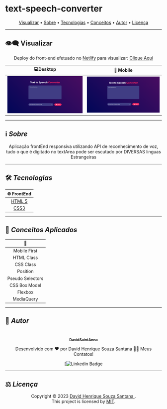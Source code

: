 # text-speech-converter
<p align="center">
 <a href="#eye_speech_bubble-visualizar">Visualizar</a> •
 <a href="#information_source-sobre">Sobre</a> •
 <a href="#hammer_and_wrench-tecnologias">Tecnologias</a> • 
 <a href="#brain-conceitos-aplicados">Conceitos</a> •
 <a href="#boy-autor">Autor</a> •
 <a href="#balance_scale-licença">Licença</a>
</p>

---

## :eye_speech_bubble: **Visualizar**

<div align="center">

Deploy do front-end efetuado no [Netlify](https://www.netlify.com/) para visualizar: [Clique Aqui](/https://main--famous-meringue-000527.netlify.app/)

|                             :computer:Desktop                             |                             :iphone: Mobile                              |
| :-----------------------------------------------------------------------: | :----------------------------------------------------------------------: |
| <kbd>  <img alt="project" src="assets/images/desktop.png" width="100%"></kbd> | <kbd><img alt="project" src="assets/images/desktop.png" width="100%"></kbd> |
</div>
  
---

## :information_source: _Sobre_

<div align="center">

Aplicação frontEnd responsiva utilizando API de reconhecimento de voz, tudo o que é digitado no textArea pode ser escutado por DIVERSAS linguas Estrangeiras

---

</div>

## :hammer_and_wrench: _Tecnologias_

<div align="center">

| :globe_with_meridians: FrontEnd |
| :-----------------------------: |
| [HTML 5](https://www.w3schools.com/html/) |
| [CSS3](https://www.w3schools.com/css/) |

</div>

---

## :brain: _Conceitos Aplicados_

<div align="center">

|  :page_facing_up:  |
| :----------------: |
|    Mobile First    |
|     HTML Class     |
|     CSS Class      |
|      Position      |
|  Pseudo Selectors  |
|   CSS Box Model    |
|      Flexbox       |
|     MediaQuery     |




</div>

---



## :boy: _Autor_

<div align="center">

<a href="https://github.com/DavidSaintAnna">
 <br/>
 <sub><b>DavidSaintAnna</b></sub>
</a>

Desenvolvido com ❤️ por David Henrique Souza Santana 👋🏽 Meus Contatos!

[![Linkedin Badge](https://www.linkedin.com/in/david-santana-09a0a5238/)

</div>

---

## :balance_scale: _Licença_

<div align="center">

Copyright ©️ 2023 [David Henrique Souza Santana ](https://github.com/DavidSaintAnna).<br />
This project is licensed by [MIT](./LICENSE).

</div>
